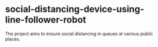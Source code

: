 # social-distancing-device-using-line-follower-robot
The project aims to ensure social distancing in queues at various public places.
